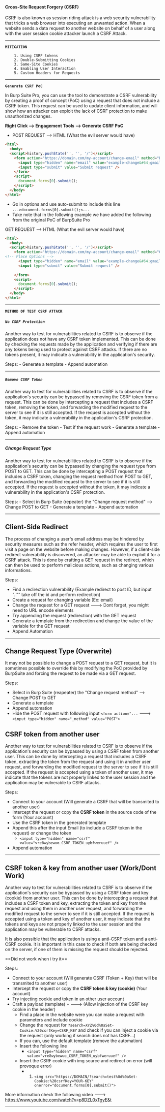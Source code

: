 <h4>Cross-Site Request Forgery (CSRF)</h4>

CSRF is also known as session riding attack is a web security vulnerability that tricks a web browser into executing an unwanted action.
When a website sends a data request to another website on behalf of a user along with the user session cookie attacker launch a CSRF Attack.

--- ---
**`MITIGATION`**
```
    1. Using CSRF tokens
    2. Double-Submitting Cookies
    3. Same-Site Cookies
    4. Enabling User Interaction
    5. Custom Headers for Requests
```
--- ---
**`Generate CSRF PoC`**

In Burp Suite Pro, you can use the tool to demonstrate a CSRF vulnerability by creating a proof of concept (PoC) using a request that does not include a CSRF token. This request can be used to update client information, and will show how an attacker can exploit the lack of CSRF protection to make unauthorized changes.

**Right Click --> Engagement Tools --> Generate CSRF PoC**


- POST REQUEST --> HTML (What the evil server would have)
```html
<html>
  <body>
  <script>history.pushState('', '', '/')</script>
    <form action="https://domain.com/my-account/change-email" method="POST">
      <input type="hidden" name="email" value="example-change&#64;gmail&#46;com" />
      <input type="submit" value="Submit request" />
    </form>
    <script>
      document.forms[0].submit();
    </script>
  </body>
</html>
```

- Go in options and use auto-submit to include this line `...>document.forms[0].submit();<...`
- Take note that in the following example we have added the following from the original PoC of BurpSuite Pro

GET REQUEST --> HTML (What the evil server would have)
```html
<html>
  <body>
  <script>history.pushState('', '', '/')</script>
    <form action="https://domain.com/my-account/change-email" method="GET">
<!-- Place Options -->
      <input type="hidden" name="email" value="example-change&#64;gmail&#46;com" />
      <input type="submit" value="Submit request" />
      
    </form>
    <script>
      document.forms[0].submit();
    </script>
  </body>
</html>
```

---
**`METHOD OF TEST CSRF ATTACK`**
##### `No CSRF Protection`

Another way to test for vulnerabilities related to CSRF is to observe if the application does not have any CSRF token implemented. This can be done by checking the requests made by the application and verifying if there are any tokens being used to protect against CSRF attacks. If there are no tokens present, it may indicate a vulnerability in the application's security.

Steps:
	- Generate a template
	- Append automation

---

##### `Remove CSRF Token`

Another way to test for vulnerabilities related to CSRF is to observe if the application's security can be bypassed by removing the CSRF token from a request. This can be done by intercepting a request that includes a CSRF token, removing the token, and forwarding the modified request to the server to see if it is still accepted. If the request is accepted without the token, it may indicate a vulnerability in the application's CSRF protection.

Steps:
	- Remove the token
	- Test if the request work
	- Generate a template
	- Append automation

---

##### Change Request Type

Another way to test for vulnerabilities related to CSRF is to observe if the application's security can be bypassed by changing the request type from POST to GET. This can be done by intercepting a POST request that includes a CSRF token, changing the request method from POST to GET, and forwarding the modified request to the server to see if it is still accepted. If the request is accepted without the token, it may indicate a vulnerability in the application's CSRF protection.

Steps:
	- Select in Burp Suite (repeater) the "Change request method" --> Change POST to GET
	- Generate a template
	- Append automation

---

## Client-Side Redirect

The process of changing a user's email address may be hindered by security measures such as the refer header, which requires the user to first visit a page on the website before making changes. However, if a client-side redirect vulnerability is discovered, an attacker may be able to exploit it for a CSRF attack. This is done by crafting a GET request in the redirect, which can then be used to perform malicious actions, such as changing various informations.

Steps:
- Find a redirection vulnerability (Example redirect to post ID, but input ".."" take off the id and perform redirection)
- Create a request for changing variable (Ex: email)
- Change the request for a GET request ---> Dont forget, you might need to URL encode elements
- Try appending the request (redirection) with the GET request
- Generate a template from the redirection and change the value of the variable for the GET request
- Append Automation

---

## Change Request Type (Overwrite)

It may not be possible to change a POST request to a GET request, but it is sometimes possible to override this by modifying the PoC provided by BurpSuite and forcing the request to be made via a GET request.

Steps:
- Select in Burp Suite (reapeater) the "Change request method" --> Change POST to GET
- Generate a template
- Append automation
- Hide the POST request with following input `<form action="...` ---> `<input type="hidden" name="_method" value="POST">` 

## CSRF token from another user

Another way to test for vulnerabilities related to CSRF is to observe if the application's security can be bypassed by using a CSRF token from another user. This can be done by intercepting a request that includes a CSRF token, extracting the token from the request and using it in another user request, and forwarding the modified request to the server to see if it is still accepted. If the request is accepted using a token of another user, it may indicate that the tokens are not properly linked to the user session and the application may be vulnerable to CSRF attacks.

Steps:
- Connect to your account (Will generate a CSRF that will be transmited to another user)
- Intercept the request or copy the **CSRF token** in the source code of the form (Your account)
- Use the CSRF token in the generated template
- Append this after the input Email (to include a CSRF token in the request) or change the token
	- `<input type="hidden" name="csrf" value="vre8wybewuo_CSRF_TOKEN_uybfweruuef" />`
- Append automation

---

## CSRF token &  key from another user (Work/Dont Work)

Another way to test for vulnerabilities related to CSRF is to observe if the application's security can be bypassed by using a CSRF token and key (cookie) from another user. This can be done by intercepting a request that includes a CSRF token and key, extracting the token and key from the request and using them in another user request, and forwarding the modified request to the server to see if it is still accepted. If the request is accepted using a token and key of another user, it may indicate that the tokens and keys are not properly linked to the user session and the application may be vulnerable to CSRF attacks.

It is also possible that the application is using a anti-CSRF token and a anti-CSRF cookie. It is important in this case to check if both are being checked on the server, if one of them is missing the request should be rejected.

==Did not work when i try it==

Steps:
- Connect to your account (Will generate CSRF (Token + Key) that will be transmited to another user)
- Intercept the request or copy the **CSRF token & key (cookie)** (Your account)
- Try injecting cookie and token in an other user account 
- Craft a payload (template) + ---> (Allow injection of the CSRF key cookie in the header)
	- Find a place in the website were you can make a request with parameters and include cookie
	- Change the request for `?search=XYZ%0d%0aSet-Cookie:%20csrfKey=CSRF_KEY` and check if you can inject a cookie via the request (only working if search does not has CSRF...)
	- If you can, use the default template (remove the automation)
	- Insert the following line
		- `<input type="hidden" name="csrf" value="vre8wybewuo_CSRF_TOKEN_uybfweruuef" />`
	 - Insert the CSRF cookie with img source and redirect on error (will provoque error)
		 - 1.  `<img src="https://DOMAIN/?search=test%0d%0aSet-Cookie:%20csrfKey=YOUR-KEY" onerror="document.forms[0].submit()">`

More information check the following video ---> https://www.youtube.com/watch?v=p8DZL0xTgyE&t

---

